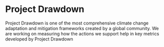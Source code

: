 # Project Drawdown

Project Drawdown is one of the most comprehensive climate change adaptation and mitigation frameworks created by a global community. We are working on measuring how the actions we support help in key metrics developed by Project Drawdown
